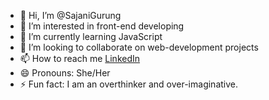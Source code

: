 - 👋 Hi, I’m @SajaniGurung
- 👀 I’m interested in front-end developing
- 🌱 I’m currently learning JavaScript
- 💞️ I’m looking to collaborate on web-development projects
- 📫 How to reach me <a href ="https://www.linkedin.com/in/sajani-gurung104/"> LinkedIn </a>
- 😄 Pronouns: She/Her
- ⚡ Fun fact: I am an overthinker and over-imaginative.

<!---
SajaniGurung/SajaniGurung is a ✨ special ✨ repository because its `README.md` (this file) appears on your GitHub profile.
You can click the Preview link to take a look at your changes.
--->
